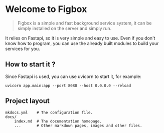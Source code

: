 # Welcome to Figbox

> Figbox is a simple and fast background service system, it can be simply installed on the server and simply run.

It relies on Fastapi, so it is very simple and easy to use. Even if you don't know how to program, you can use the already built modules to build your services for you.

## How to start it ?

Since Fastapi is used, you can use uvicorn to start it, for example:

```uvicorn app.main:app --port 8080 --host 0.0.0.0 --reload```

## Project layout

    mkdocs.yml    # The configuration file.
    docs/
        index.md  # The documentation homepage.
        ...       # Other markdown pages, images and other files.
